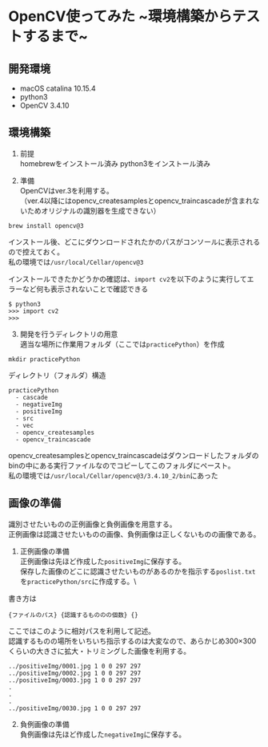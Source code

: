 # OpenCV使ってみた ~環境構築からテストするまで~

## 開発環境
- macOS catalina 10.15.4
- python3
- OpenCV 3.4.10

## 環境構築
1. 前提\
  homebrewをインストール済み
  python3をインストール済み

2. 準備\
OpenCVはver.3を利用する。\
（ver.4以降にはopencv_createsamplesとopencv_traincascadeが含まれないためオリジナルの識別器を生成できない）
```
brew install opencv@3
```
インストール後、どこにダウンロードされたかのパスがコンソールに表示されるので控えておく。\
私の環境では`/usr/local/Cellar/opencv@3`

インストールできたかどうかの確認は、`import cv2`を以下のように実行してエラーなど何も表示されないことで確認できる
```
$ python3
>>> import cv2
>>>
```

3. 開発を行うディレクトリの用意\
適当な場所に作業用フォルダ（ここでは`practicePython`）を作成
```
mkdir practicePython
```

ディレクトリ（フォルダ）構造
```
practicePython
  - cascade
  - negativeImg
  - positiveImg
  - src
  - vec
  - opencv_createsamples
  - opencv_traincascade
```
opencv_createsamplesとopencv_traincascadeはダウンロードしたフォルダのbinの中にある実行ファイルなのでコピーしてこのフォルダにペースト。\
私の環境では`/usr/local/Cellar/opencv@3/3.4.10_2/bin`にあった

## 画像の準備
識別させたいものの正例画像と負例画像を用意する。\
正例画像は認識させたいものの画像、負例画像は正しくないものの画像である。

1. 正例画像の準備\
正例画像は先ほど作成した`positiveImg`に保存する。\
保存した画像のどこに認識させたいものがあるのかを指示する`poslist.txt`を`practicePython/src`に作成する。\

書き方は
```
{ファイルのパス} {認識するもののの個数} {}
```
ここではこのように相対パスを利用して記述。\
認識するものの場所をいちいち指示するのは大変なので、あらかじめ300×300くらいの大きさに拡大・トリミングした画像を利用する。
```
../positiveImg/0001.jpg 1 0 0 297 297
../positiveImg/0002.jpg 1 0 0 297 297
../positiveImg/0003.jpg 1 0 0 297 297
.
.
.
../positiveImg/0030.jpg 1 0 0 297 297
```

2. 負例画像の準備\
負例画像は先ほど作成した`negativeImg`に保存する。




